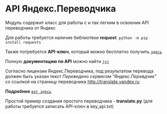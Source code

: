 # API Яндекс.Переводчика
Модуль содержит класс для работы с и так легким в освоении API переводчика от Яндекс

Для работы требуется наличие библиотеки __request__:
```python -m pip install requests```

Также потребуется __API-ключ__, который можно бесплатно получить [```здесь```](https://yandex.ru/dev/translate/doc/dg/concepts/api-keys-docpage/)

Полную __документацию по API__ можно найти [```тут```](https://yandex.ru/dev/translate/doc/dg/concepts/about-docpage/)


Согласно лицензии Яндекс.Переводчика, под результатом перевода должен быть указан текст _Переведено сервисом "Яндекс.Перевдчик"_ со ссылкой на страницу переводчика http://translate.yandex.ru

__Подробнее__ [```вот здесь```](https://yandex.ru/dev/translate/doc/dg/concepts/design-requirements-docpage/)

Простой пример создания простого переводчика - __translate.py__ (для работы требуется записать API-ключ в key_api.txt)